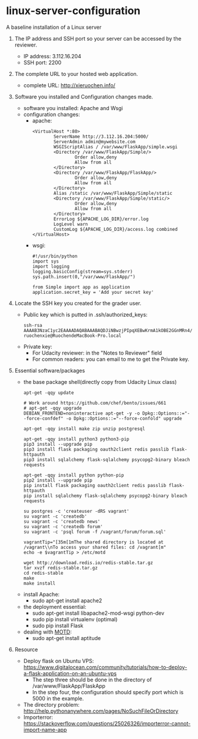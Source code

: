 # linux-server-configuration

A baseline installation of a Linux server

1. The IP address and SSH port so your server can be accessed by the reviewer.
    - IP address: 3.112.16.204
    - SSH port: 2200

2. The complete URL to your hosted web application.
    - complete URL: http://xieruochen.info/

3. Software you installed and Configuration changes made.
    - software you installed: Apache and Wsgi
    - configuration changes: 
        - apache:
            ```
            <VirtualHost *:80>
                    ServerName http://3.112.16.204:5000/
                    ServerAdmin admin@mywebsite.com
                    WSGIScriptAlias / /var/www/FlaskApp/simple.wsgi
                    <Directory /var/www/FlaskApp/Simple/>
                            Order allow,deny
                            Allow from all
                    </Directory>
                    <Directory /var/www/FlaskApp/FlaskApp/>
                            Order allow,deny
                            Allow from all
                    </Directory>
                    Alias /static /var/www/FlaskApp/Simple/static
                    <Directory /var/www/FlaskApp/Simple/static/>
                            Order allow,deny
                            Allow from all
                    </Directory>
                    ErrorLog ${APACHE_LOG_DIR}/error.log
                    LogLevel warn
                    CustomLog ${APACHE_LOG_DIR}/access.log combined
            </VirtualHost>
            ```
        - wsgi: 
            ```
            #!/usr/bin/python
            import sys
            import logging
            logging.basicConfig(stream=sys.stderr)
            sys.path.insert(0,"/var/www/FlaskApp/")
            
            from Simple import app as application
            application.secret_key = 'Add your secret key'
            ```
        
4. Locate the SSH key you created for the grader user.
    - Public key which is putted in .ssh/authorized_keys: 
        ```
        ssh-rsa AAAAB3NzaC1yc2EAAAADAQABAAABAQDJiNBwzjPIpqXEBwKrmA1kOBE2GGnMRn4/pRLa/Gn5uf5OJgHT6sYOgO/rKljXAtq0H30o611GGhHoQD3Y5J8jIJyxryi4X2EK2aFjCraZaOKX+Y2MFMErtiTRHiguxVLFoIufToY2eLvGfFDRQYPDmFvUiTVSFAo6uiJKUF3DNj666g/NK09s9pdeg2azcUClMa5L69fc04fDbywHoSwBXJ9DEvWAL6CD0apNSKj9PWYKHLF4AejZnOJMDt4TSvRkxm6VvZ0fWPb3zmBa8bDU6PkLfrxPwyBLv65w0wEGeg2H1V6WkQa7Cwk3Pub2o26GznCjuaqCFvPuaJ6lX9BJ ruochenxie@RuochendeMacBook-Pro.local
        ```
    - Private key: 
        - For Udacity reviewer: in the "Notes to Reviewer" field
        - For common readers: you can email to me to get the Private key.
    
5. Essential software/packages
    - the base package shell(directly copy from Udacity Linux class)
        ```
        apt-get -qqy update

        # Work around https://github.com/chef/bento/issues/661
        # apt-get -qqy upgrade
        DEBIAN_FRONTEND=noninteractive apt-get -y -o Dpkg::Options::="--force-confdef" -o Dpkg::Options::="--force-confold" upgrade
    
        apt-get -qqy install make zip unzip postgresql
    
        apt-get -qqy install python3 python3-pip
        pip3 install --upgrade pip
        pip3 install flask packaging oauth2client redis passlib flask-httpauth
        pip3 install sqlalchemy flask-sqlalchemy psycopg2-binary bleach requests
    
        apt-get -qqy install python python-pip
        pip2 install --upgrade pip
        pip install flask packaging oauth2client redis passlib flask-httpauth
        pip install sqlalchemy flask-sqlalchemy psycopg2-binary bleach requests
    
        su postgres -c 'createuser -dRS vagrant'
        su vagrant -c 'createdb'
        su vagrant -c 'createdb news'
        su vagrant -c 'createdb forum'
        su vagrant -c 'psql forum -f /vagrant/forum/forum.sql'
    
        vagrantTip="[35m[1mThe shared directory is located at /vagrant\\nTo access your shared files: cd /vagrant[m"
        echo -e $vagrantTip > /etc/motd
    
        wget http://download.redis.io/redis-stable.tar.gz
        tar xvzf redis-stable.tar.gz
        cd redis-stable
        make
        make install
        ```
    - install Apache:
        - sudo apt-get install apache2
    - the deployment essential:
        - sudo apt-get install libapache2-mod-wsgi python-dev
        - sudo pip install virtualenv (optimal)
        - sudo pip install Flask
    - dealing with [MOTD](https://serverfault.com/questions/262751/update-ubuntu-10-04/262773#262773):
        - sudo apt-get install aptitude
    
6. Resource
    - Deploy flask on Ubuntu VPS: https://www.digitalocean.com/community/tutorials/how-to-deploy-a-flask-application-on-an-ubuntu-vps
        - The step three should be done in the directory of /var/www/FlaskApp/FlaskApp
        - In the step four, the configuration should specify port which is 5000 in the example.
    - The directory problem: http://help.pythonanywhere.com/pages/NoSuchFileOrDirectory
    - Importerror: https://stackoverflow.com/questions/25026326/importerror-cannot-import-name-app
